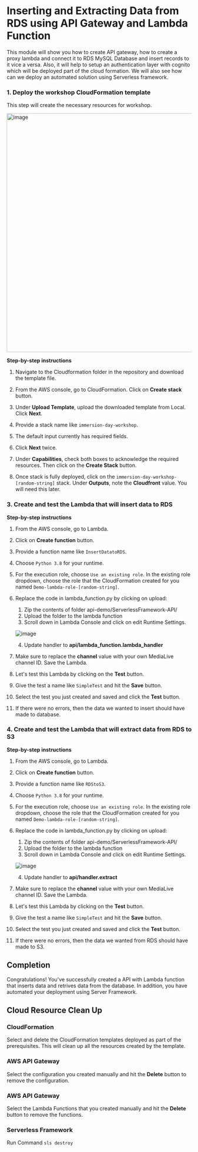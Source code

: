 # Inserting and Extracting Data from RDS using API Gateway and Lambda Function

This module will show you how to create API gateway, how to create a proxy lambda and connect it to RDS MySQL Database and insert records to it vice a versa. Also, it will help to setup an authentication layer with cognito which will be deployed part of the cloud formation. We will also see how can we deploy an automated solution using Serverless framework. 

### 1. Deploy the workshop CloudFormation template
This step will create the necessary resources for workshop. 

<img width="650" alt="image" src="https://user-images.githubusercontent.com/58434120/169806983-9292c3ca-ad59-40fd-a101-e7db3e6ed706.png">

**Step-by-step instructions**

1. Navigate to the Cloudformation folder in the repository and download the template file. 

1. From the AWS console, go to CloudFormation. Click on **Create stack** button.

1. Under **Upload Template**, upload the downloaded template from Local. Click **Next**.

1. Provide a stack name like `immersion-day-workshop`.

1. The default input currently has required fields. 

1. Click **Next** twice.

1. Under **Capabilities**, check both boxes to acknowledge the required resources. Then click on the **Create Stack** button.

1. Once stack is fully deployed, click on the `immersion-day-workshop-[random-string]` stack. Under **Outputs**, note the **Cloudfront** value. You will need this later. 

### 3. Create and test the Lambda that will insert data to RDS

**Step-by-step instructions**

1. From the AWS console, go to Lambda.

1. Click on **Create function** button.

1. Provide a function name like `InsertDatatoRDS`.

1. Choose `Python 3.8` for your runtime.

1. For the execution role, choose `Use an existing role`. In the existing role dropdown, choose the role that the CloudFormation created for you named `Demo-lambda-role-[random-string]`. 

1. Replace the code in lambda_function.py by clicking on upload: 
    1. Zip the contents of folder api-demo/ServerlessFramework-API/
    2. Upload the folder to the lambda function 
    3. Scroll down in Lambda Console and click on edit Runtime Settings. 
    
     ![image](https://user-images.githubusercontent.com/44434434/170463374-e19b10de-9025-4953-830e-4500be70c030.png)
     
    4. Update handler to **api/lambda_function.lambda_handler** 

1. Make sure to replace the **channel** value with your own MediaLive channel ID. Save the Lambda.
1. Let's test this Lambda by clicking on the **Test** button.
1. Give the test a name like `SimpleTest` and hit the **Save** button.
1. Select the test you just created and saved and click the **Test** button.
1. If there were no errors, then the data we wanted to insert should have made to database. 

### 4. Create and test the Lambda that will extract data from RDS to S3

**Step-by-step instructions**

1. From the AWS console, go to Lambda.

1. Click on **Create function** button.

1. Provide a function name like `RDStoS3`.

1. Choose `Python 3.8` for your runtime.

1. For the execution role, choose `Use an existing role`. In the existing role dropdown, choose the role that the CloudFormation created for you named `Demo-lambda-role-[random-string]`. 

1. Replace the code in lambda_function.py by clicking on upload: 
    1. Zip the contents of folder api-demo/ServerlessFramework-API/
    2. Upload the folder to the lambda function 
    3. Scroll down in Lambda Console and click on edit Runtime Settings.
    
     ![image](https://user-images.githubusercontent.com/44434434/170461317-65d4828f-b89d-418b-8a89-a4ac30c5b7f0.png)
     
    4. Update handler to **api/handler.extract** 

1. Make sure to replace the **channel** value with your own MediaLive channel ID. Save the Lambda.
1. Let's test this Lambda by clicking on the **Test** button.
1. Give the test a name like `SimpleTest` and hit the **Save** button.
1. Select the test you just created and saved and click the **Test** button.
1. If there were no errors, then the data we wanted from RDS should have made to S3.


## Completion

Congratulations! You've successfully created a API with Lambda function that inserts data and retrives data from the database. In addition, you have automated your deployment using Server Framework.


## Cloud Resource Clean Up

### CloudFormation
Select and delete the CloudFormation templates deployed as part of the prerequisites. This will clean up all the resources created by the template. 

### AWS API Gateway
Select the configuration you created manually and hit the **Delete** button to remove the configuration.

### AWS API Gateway
Select the Lambda Functions that you created manually and hit the **Delete** button to remove the functions. 

### Serverless Framework 
Run Command ```sls destroy```
